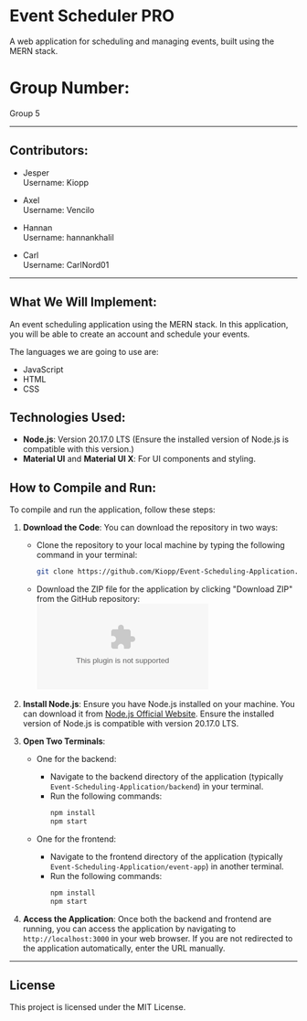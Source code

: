 # Event Scheduler PRO
A web application for scheduling and managing events, built using the MERN stack.

# Group Number:
Group 5

---

## Contributors:

- Jesper\
  Username: Kiopp

- Axel\
  Username: Vencilo

- Hannan\
  Username: hannankhalil

- Carl\
  Username: CarlNord01

---

## What We Will Implement:
An event scheduling application using the MERN stack. In this application, you will be able to create an account and schedule your events.

The languages we are going to use are:
- JavaScript
- HTML
- CSS

## Technologies Used:
- **Node.js**: Version 20.17.0 LTS (Ensure the installed version of Node.js is compatible with this version.)
- **Material UI** and **Material UI X**: For UI components and styling.

## How to Compile and Run:

To compile and run the application, follow these steps:

1. **Download the Code**: You can download the repository in two ways:
   - Clone the repository to your local machine by typing the following command in your terminal:
     ```bash
     git clone https://github.com/Kiopp/Event-Scheduling-Application.git
     ```
   - Download the ZIP file for the application by clicking "Download ZIP" from the GitHub repository:  
     ![Download ZIP](https://github.com/Kiopp/Event-Scheduling-Application/archive/refs/heads/main.zip)

2. **Install Node.js**: Ensure you have Node.js installed on your machine. You can download it from [Node.js Official Website](https://nodejs.org/). Ensure the installed version of Node.js is compatible with version 20.17.0 LTS.

3. **Open Two Terminals**:
   - One for the backend:
     - Navigate to the backend directory of the application (typically `Event-Scheduling-Application/backend`) in your terminal.
     - Run the following commands:
       ```bash
       npm install
       npm start
       ```

   - One for the frontend:
     - Navigate to the frontend directory of the application (typically `Event-Scheduling-Application/event-app`) in another terminal.
     - Run the following commands:
       ```bash
       npm install
       npm start
       ```

4. **Access the Application**: Once both the backend and frontend are running, you can access the application by navigating to `http://localhost:3000` in your web browser. If you are not redirected to the application automatically, enter the URL manually.

---

## License
This project is licensed under the MIT License.

